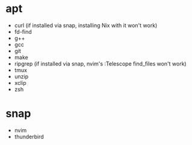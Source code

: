 # apt

* curl (if installed via snap, installing Nix with it won't work)
* fd-find
* g++
* gcc
* git
* make
* ripgrep (if installed via snap, nvim's :Telescope find_files won't work)
* tmux
* unzip
* xclip
* zsh

# snap

* nvim
* thunderbird

